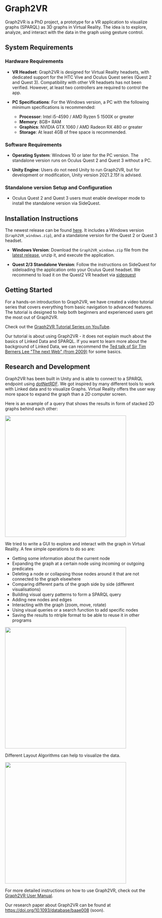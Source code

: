 # Graph2VR

Graph2VR is a PhD project, a prototype for a VR application to visualize graphs (SPARQL) as 3D graphs in Virtual Reality.
The idea is to explore, analyze, and interact with the data in the graph using gesture control.

## System Requirements

### Hardware Requirements
- **VR Headset**: Graph2VR is designed for Virtual Reality headsets, with dedicated support for the HTC Vive and Oculus Quest series (Quest 2 and Quest 3). 
Compatibility with other VR headsets has not been verified. However, at least two controllers are required to control the app.


- **PC Specifications**: For the Windows version, a PC with the following minimum specifications is recommended:
  - **Processor**: Intel i5-4590 / AMD Ryzen 5 1500X or greater
  - **Memory**: 8GB+ RAM
  - **Graphics**: NVIDIA GTX 1060 / AMD Radeon RX 480 or greater
  - **Storage**: At least 4GB of free space is recommended.

### Software Requirements
- **Operating System**: Windows 10 or later for the PC version. The standalone version runs on Oculus Quest 2 and Quest 3 without a PC.

- **Unity Engine**: Users do not need Unity to run Graph2VR, but for development or modification, Unity version 2021.2.15f is advised.

### Standalone version Setup and Configuration
- Oculus Quest 2 and Quest 3 users must enable developer mode to install the standalone version via SideQuest.

## Installation Instructions

The newest release can be found [here](https://github.com/molgenis/Graph2VR/releases).
It includes a Windows version (`Graph2VR_windows.zip`), and a standalone version for the Quest 2 or Quest 3 headset.

- **Windows Version**: Download the `Graph2VR_windows.zip` file from the [latest release](https://github.com/molgenis/Graph2VR/releases), unzip it, and execute the application.

- **Quest 2/3 Standalone Version**: Follow the instructions on SideQuest for sideloading the application onto your Oculus Quest headset. We recommend to load it on the Quest2 VR headset via [sidequest](https://sidequestvr.com/download)

## Getting Started

For a hands-on introduction to Graph2VR, we have created a video tutorial series that covers everything from basic navigation to advanced features. 
The tutorial is designed to help both beginners and experienced users get the most out of Graph2VR.

Check out the [Graph2VR Tutorial Series on YouTube](https://www.youtube.com/playlist?list=PLRQCsKSUyhNIdUzBNRTmE-_JmuiOEZbdH). 

Our tutorial is about using Graph2VR - it does not explain much about the basics of Linked Data and SPARQL.
If you want to learn more about the background of Linked Data, we can recommend the [Ted talk of Sir Tim Berners Lee "The next Web" (from 2009)](https://www.ted.com/talks/tim_berners_lee_the_next_web) for some basics.

## Research and Development

Graph2VR has been built in Unity and is able to connect to a SPARQL endpoint using [dotNetRDF](https://dotnetrdf.org/).
We got inspired by many different tools to work with Linked data and to visualize Graphs.
Virtual Reality offers the user way more space to expand the graph than a 2D computer screen.

Here is an example of a query that shows the results in form of stacked 2D graphs behind each other:

<img src="https://github.com/molgenis/Graph2VR/assets/49238704/aa144a7e-96c6-474b-b8b4-a807d1b3e6b1" width="400">

We tried to write a GUI to explore and interact with the graph in Virtual Reality. 
A few simple operations to do so are:

<ul>
  <li>Getting some information about the current node</li>
  <li>Expanding the graph at a certain node using incoming or outgoing predicates</li>
  <li>Deleting a node or collapsing those nodes around it that are not connected to the graph elsewhere</li>
  <li>Comparing different parts of the graph side by side (different visualisations)</li>
  <li>Building visual query patterns to form a SPARQL query</li>
  <li>Adding new nodes and edges</li>
  <li>Interacting with the graph (zoom, move, rotate)</li>
  <li>Using visual queries or a search function to add specific nodes</li>
  <li>Saving the results to ntriple format to be able to reuse it in other programs</li>
</ul>

<img src="https://github.com/molgenis/Graph2VR/assets/49238704/45a87902-f7f3-43d7-8e38-d05b2a12bb35" width="400">

Different Layout Algorithms can help to visualize the data.

<img src="https://github.com/molgenis/Graph2VR/assets/49238704/673d2008-c93b-4e8f-9505-3cdcb2ba52cd" width="400">

For more detailed instructions on how to use Graph2VR, check out the [Graph2VR User Manual]( https://doi.org/10.5281/zenodo.8040594).

Our research paper about Graph2VR can be found at https://doi.org/10.1093/database/baae008 (soon).


